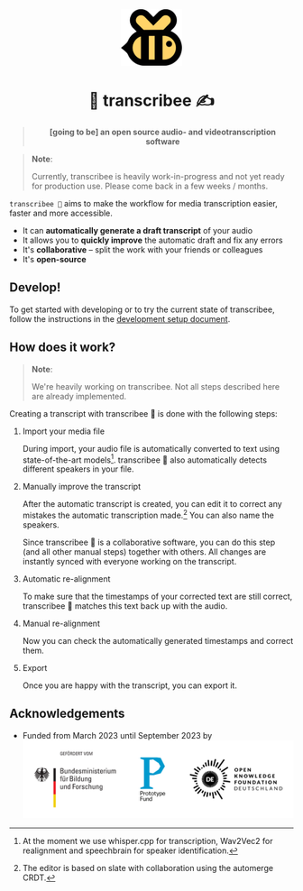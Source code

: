 <div align="center">
  <img height="100" src="doc/transcribee-logo.svg" alt="transcribee logo">
</div>

# <div align="center">🎤 transcribee ✍️</div>

> **<div align="center">[going to be] an open source audio- and videotranscription software</div>**

> **Note**:
>
> Currently, transcribee is heavily work-in-progress and not yet ready for production use. Please come back in a few weeks / months.

`transcribee 🐝` aims to make the workflow for media transcription easier, faster and more accessible.

- It can **automatically generate a draft transcript** of your audio
- It allows you to **quickly improve** the automatic draft and fix any errors
- It's **collaborative** &ndash; split the work with your friends or colleagues
- It's **open-source**

## Develop!

To get started with developing or to try the current state of transcribee, follow the instructions
in the [development setup document](doc/development_setup.md).

## How does it work?

> **Note**:
>
> We're heavily working on transcribee. Not all steps described here are already implemented.

Creating a transcript with transcribee 🐝 is done with the following steps:

1. Import your media file

   During import, your audio file is automatically converted to text using state-of-the-art models[^models].
   transcribee 🐝 also automatically detects different speakers in your file.

2. Manually improve the transcript

   After the automatic transcript is created, you can edit it to correct any mistakes the automatic transcription made.[^editor]
   You can also name the speakers.

   Since transcribee 🐝 is a collaborative software, you can do this step (and all other manual steps) together with others.
   All changes are instantly synced with everyone working on the transcript.

3. Automatic re-alignment

   To make sure that the timestamps of your corrected text are still correct, transcribee 🐝 matches this text back up with the audio.

4. Manual re-alignment

   Now you can check the automatically generated timestamps and correct them.

5. Export

   Once you are happy with the transcript, you can export it.

[^models]: At the moment we use whisper.cpp for transcription, Wav2Vec2 for realignment and speechbrain for speaker identification.
[^editor]: The editor is based on slate with collaboration using the automerge CRDT.

## Acknowledgements

- Funded from March 2023 until September 2023 by
  ![logos of the "Bundesministerium für Bildung und Forschung", Prototype Fund and Open Knowledge Foundation Deutschland](doc/pf_funding_logos.svg)
